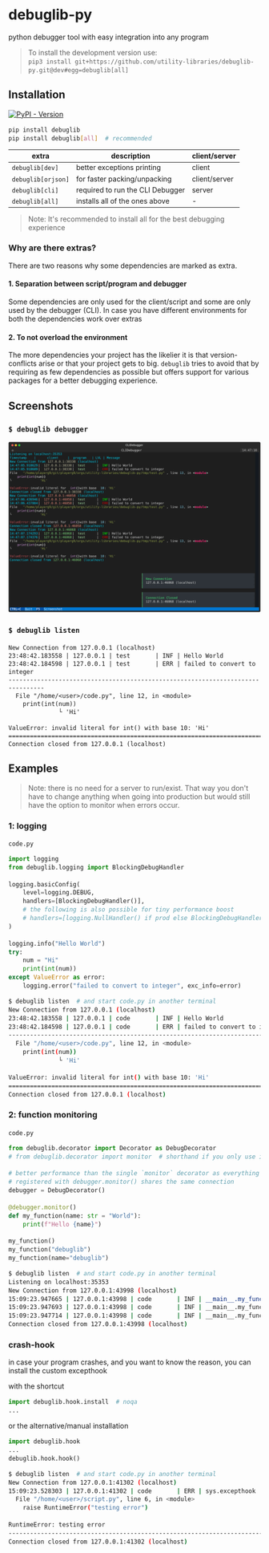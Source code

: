 # debuglib-py

python debugger tool with easy integration into any program

> To install the development version use:  
> `pip3 install git+https://github.com/utility-libraries/debuglib-py.git@dev#egg=debuglib[all]`

## Installation

[![PyPI - Version](https://img.shields.io/pypi/v/inifini)](https://pypi.org/project/inifini/)

```bash
pip install debuglib
pip install debuglib[all]  # recommended
```

| extra               | description                                                    | client/server |
|---------------------|----------------------------------------------------------------|---------------|
| `debuglib[dev]`     | better exceptions printing                                     | client        |
| `debuglib[orjson]`  | for faster packing/unpacking                                   | client/server |
| `debuglib[cli]`     | required to run the CLI Debugger                               | server        |
| `debuglib[all]`     | installs all of the ones above                                 | -             |

[//]: # (| `debuglib[msgpack]` | for possibly faster transmission speed through smaller packets | client+server |)

> Note: It's recommended to install all for the best debugging experience

### Why are there extras?

There are two reasons why some dependencies are marked as extra.

#### 1. Separation between script/program and debugger

Some dependencies are only used for the client/script and some are only used by the debugger (CLI).
In case you have different environments for both the dependencies work over extras

#### 2. To not overload the environment

The more dependencies your project has the likelier it is that version-conflicts arise or that your project gets to big.
`debuglib` tries to avoid that by requiring as few dependencies as possible but offers support for various packages for a better debugging experience.

## Screenshots

### `$ debuglib debugger`
![CLI-Debugger](README.assets/clidebugger-example.svg)

### `$ debuglib listen`
```
New Connection from 127.0.0.1 (localhost)
23:48:42.183558 | 127.0.0.1 | test       | INF | Hello World
23:48:42.184598 | 127.0.0.1 | test       | ERR | failed to convert to integer
--------------------------------------------------------------------------------
  File "/home/<user>/code.py", line 12, in <module>
    print(int(num))
              └ 'Hi'

ValueError: invalid literal for int() with base 10: 'Hi'
================================================================================
Connection closed from 127.0.0.1 (localhost)
```

## Examples

> Note: there is no need for a server to run/exist.
> That way you don't have to change anything when going into production
> but would still have the option to monitor when errors occur.

### 1: logging

`code.py`
```python
import logging
from debuglib.logging import BlockingDebugHandler

logging.basicConfig(
    level=logging.DEBUG,
    handlers=[BlockingDebugHandler()],
    # the following is also possible for tiny performance boost
    # handlers=[logging.NullHandler() if prod else BlockingDebugHandler()],
)

logging.info("Hello World")
try:
    num = "Hi"
    print(int(num))
except ValueError as error:
    logging.error("failed to convert to integer", exc_info=error)
```

```bash
$ debuglib listen  # and start code.py in another terminal
New Connection from 127.0.0.1 (localhost)
23:48:42.183558 | 127.0.0.1 | code       | INF | Hello World
23:48:42.184598 | 127.0.0.1 | code       | ERR | failed to convert to integer
--------------------------------------------------------------------------------
  File "/home/<user>/code.py", line 12, in <module>
    print(int(num))
              └ 'Hi'

ValueError: invalid literal for int() with base 10: 'Hi'
================================================================================
Connection closed from 127.0.0.1 (localhost)
```

### 2: function monitoring

`code.py`
```python
from debuglib.decorator import Decorator as DebugDecorator
# from debuglib.decorator import monitor  # shorthand if you only use it once

# better performance than the single `monitor` decorator as everything 
# registered with debugger.monitor() shares the same connection
debugger = DebugDecorator()

@debugger.monitor()
def my_function(name: str = "World"):
    print(f"Hello {name}")

my_function()
my_function("debuglib")
my_function(name="debuglib")
```

```bash
$ debuglib listen  # and start code.py in another terminal
Listening on localhost:35353
New Connection from 127.0.0.1:43998 (localhost)
15:09:23.947665 | 127.0.0.1:43998 | code       | INF | __main__.my_function() returned None after 6μs+803ns
15:09:23.947693 | 127.0.0.1:43998 | code       | INF | __main__.my_function('debuglib') returned None after 2μs+234ns
15:09:23.947714 | 127.0.0.1:43998 | code       | INF | __main__.my_function(name='debuglib') returned None after 2μs+405ns
Connection closed from 127.0.0.1:43998 (localhost)
```

### crash-hook

in case your program crashes, and you want to know the reason, you can install the custom excepthook

with the shortcut
```python
import debuglib.hook.install  # noqa
...
```

or the alternative/manual installation
```python
import debuglib.hook
...
debuglib.hook.hook()
```

```bash
$ debuglib listen  # and start code.py in another terminal
New Connection from 127.0.0.1:41302 (localhost)
15:09:23.528303 | 127.0.0.1:41302 | code       | ERR | sys.excepthook
  File "/home/<user>/script.py", line 6, in <module>
    raise RuntimeError("testing error")

RuntimeError: testing error
--------------------------------------------------------------------------------
Connection closed from 127.0.0.1:41302 (localhost)
```
